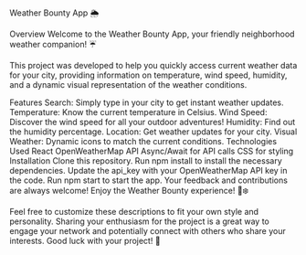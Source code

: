 Weather Bounty App 🌦️

Overview
Welcome to the Weather Bounty App, your friendly neighborhood weather companion! ☔

This project was developed to help you quickly access current weather data for your city, providing information on temperature, wind speed, humidity, and a dynamic visual representation of the weather conditions.

Features
Search: Simply type in your city to get instant weather updates.
Temperature: Know the current temperature in Celsius.
Wind Speed: Discover the wind speed for all your outdoor adventures!
Humidity: Find out the humidity percentage.
Location: Get weather updates for your city.
Visual Weather: Dynamic icons to match the current conditions.
Technologies Used
React
OpenWeatherMap API
Async/Await for API calls
CSS for styling
Installation
Clone this repository.
Run npm install to install the necessary dependencies.
Update the api_key with your OpenWeatherMap API key in the code.
Run npm start to start the app.
Your feedback and contributions are always welcome! Enjoy the Weather Bounty experience! 🌈❄️

Feel free to customize these descriptions to fit your own style and personality. Sharing your enthusiasm for the project is a great way to engage your network and potentially connect with others who share your interests. Good luck with your project! 🚀




